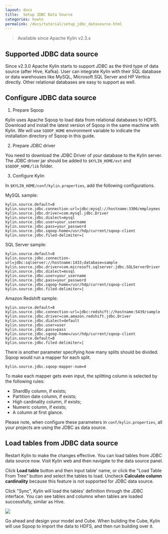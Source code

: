 ```yaml
---
layout: docs
title:  Setup JDBC Data Source
categories: howto
permalink: /docs/tutorial/setup_jdbc_datasource.html
---
```


> Available since Apache Kylin v2.3.x

## Supported JDBC data source

Since v2.3.0 Apache Kylin starts to support JDBC as the third type of data source (after Hive, Kafka). User can integrate Kylin with their SQL database or data warehouses like MySQL, Microsoft SQL Server and HP Vertica directly. Other relational databases are easy to support as well.

## Configure JDBC data source

1. Prepare Sqoop

Kylin uses Apache Sqoop to load data from relational databases to HDFS. Download and install the latest version of Sqoop in the same machine with Kylin. We will use `SQOOP_HOME` environment variable to indicate the installation directory of Sqoop in this guide.

2. Prepare JDBC driver

You need to download the JDBC Driver of your database to the Kylin server. The JDBC driver jar should be added to `$KYLIN_HOME/ext` and `$SQOOP_HOME/lib` folder.

3. Configure Kylin

In `$KYLIN_HOME/conf/kylin.properties`, add the following configurations.

MySQL sample:

```
kylin.source.default=8
kylin.source.jdbc.connection-url=jdbc:mysql://hostname:3306/employees
kylin.source.jdbc.driver=com.mysql.jdbc.Driver
kylin.source.jdbc.dialect=mysql
kylin.source.jdbc.user=your_username
kylin.source.jdbc.pass=your_password
kylin.source.jdbc.sqoop-home=/usr/hdp/current/sqoop-client
kylin.source.jdbc.filed-delimiter=|
```

SQL Server sample:

```
kylin.source.default=8
kylin.source.jdbc.connection-url=jdbc:sqlserver://hostname:1433;database=sample
kylin.source.jdbc.driver=com.microsoft.sqlserver.jdbc.SQLServerDriver
kylin.source.jdbc.dialect=mssql
kylin.source.jdbc.user=your_username
kylin.source.jdbc.pass=your_password
kylin.source.jdbc.sqoop-home=/usr/hdp/current/sqoop-client
kylin.source.jdbc.filed-delimiter=|
```

Amazon Redshift sample:

```
kylin.source.default=8
kylin.source.jdbc.connection-url=jdbc:redshift://hostname:5439/sample
kylin.source.jdbc.driver=com.amazon.redshift.jdbc.Driver
kylin.source.jdbc.dialect=default
kylin.source.jdbc.user=user
kylin.source.jdbc.pass=pass
kylin.source.jdbc.sqoop-home=/usr/hdp/current/sqoop-client
kylin.source.default=8
kylin.source.jdbc.filed-delimiter=|
```

There is another parameter specifying how many splits should be divided. Sqoop would run a mapper for each split.

```
kylin.source.jdbc.sqoop-mapper-num=4
```

To make each mapper gets even input, the splitting column is selected by the following rules:
 * ShardBy column, if exists;
 * Partition date column, if exists;
 * High cardinality column, if exists;
 * Numeric column, if exists;
 * A column at first glance.

Please note, when configure these parameters in `conf/kylin.properties`, all your projects are using the JDBC as data source. 

## Load tables from JDBC data source

Restart Kylin to make the changes effective. You can load tables from JDBC data source now. Visit Kylin web and then navigate to the data source panel. 

Click **Load table** button and then input table' name, or click the "Load Table From Tree" button and select the tables to load. Uncheck **Calculate column cardinality** because this feature is not supported for JDBC data source.

Click "Sync", Kylin will load the tables' definition through the JDBC interface. You can see tables and columns when tables are loaded successfully, similar as Hive.

![](/images/docs/jdbc-datasource/load_table_03.png)

Go ahead and design your model and Cube. When building the Cube, Kylin will use Sqoop to import the data to HDFS, and then run building over it.
